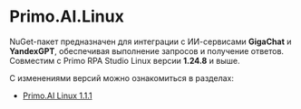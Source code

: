 #  Primo.AI.Linux 

NuGet-пакет предназначен для интеграции с ИИ-сервисами **GigaChat** и **YandexGPT**, обеспечивая выполнение запросов и получение ответов. 
Совместим с Primo RPA Studio Linux  версии **1.24.8** и выше.

С изменениями версий можно ознакомиться в разделах:

   * [Primo.AI Linux 1.1.1](https://docs.primo-rpa.ru/primo-rpa/release-notes/packages/linux/primo-ai/1.1.1)
